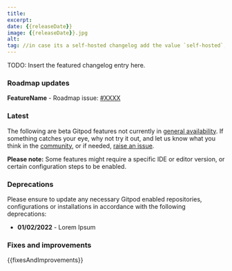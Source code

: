 ```yaml
---
title:
excerpt:
date: {{releaseDate}}
image: {{releaseDate}}.jpg
alt:
tag: //in case its a self-hosted changelog add the value `self-hosted`, otherwise this prop can be left empty
---
```


<script>
  import Contributors from "$lib/components/changelog/contributors.svelte";
</script>

TODO: Insert the featured changelog entry here.

<p><Contributors usernames="" /></p>

### Roadmap updates

<div class="mt-medium">

**FeatureName** - Roadmap issue: [#XXXX](https://github.com/gitpod-io/gitpod/issues/XXXX) <Badge text="beta" variant="orange" class="ml-1.5" />

</div>

### Latest

The following are beta Gitpod features not currently in [general availability](https://www.gitpod.io/docs/references/gitpod-releases). If something catches your eye, why not try it out, and let us know what you think in the [community](<[url](https://community.gitpod.io/)>), or if needed, [raise an issue](<[url](https://github.com/gitpod-io/gitpod)>).

**Please note:** Some features might require a specific IDE or editor version, or certain configuration steps to be enabled.

### Deprecations

Please ensure to update any necessary Gitpod enabled repositories, configurations or installations in accordance with the following deprecations:

- **01/02/2022** - Lorem Ipsum

### Fixes and improvements

{{fixesAndImprovements}}
